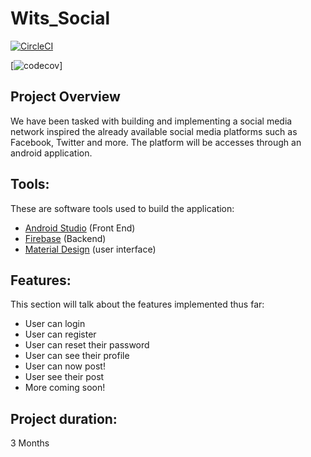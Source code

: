 # Wits_Social

[![CircleCI](https://circleci.com/gh/KatlehoWMphuthi/Wits_Social/tree/final.svg?style=svg)](https://circleci.com/gh/KatlehoWMphuthi/Wits_Social/tree/final)

[![codecov](C:\Users\Hp\Pictures\codecov.PNG)]


## Project Overview
We have been tasked with building and implementing a social media network inspired the already available social media platforms such as Facebook, Twitter and more.
The platform will be accesses through an android application.

## Tools:
These are software tools used to build the application:
- [Android Studio](https://developer.android.com/studio) (Front End)
- [Firebase](https://firebase.google.com/) (Backend)
- [Material Design](https://material.io/develop/android) (user interface)

## Features:
This section will talk about the features implemented thus far:
- User can login
- User can register
- User can reset their password 
- User can see their profile
- User can now post!
- User see their post
- More coming soon!

## Project duration:

3 Months 



